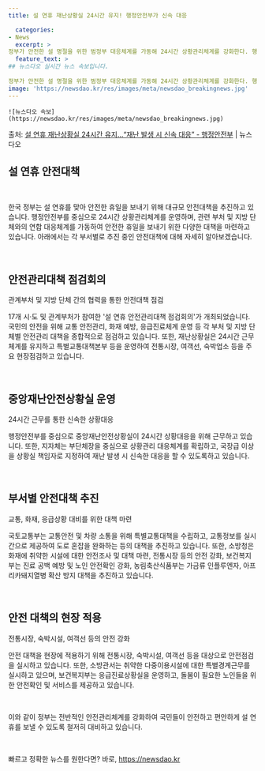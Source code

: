 ```yaml
---
title: 설 연휴 재난상황실 24시간 유지! 행정안전부가 신속 대응

  categories:
- News
  excerpt: >
정부가 안전한 설 명절을 위한 범정부 대응체계를 가동해 24시간 상황관리체계를 강화한다. 행정안전부는 국민이…
  feature_text: >
## 뉴스다오 실시간 뉴스 속보입니다.
  
정부가 안전한 설 명절을 위한 범정부 대응체계를 가동해 24시간 상황관리체계를 강화한다. 행정안전부는 국민이…
image: 'https://newsdao.kr/res/images/meta/newsdao_breakingnews.jpg'
---
```


    ![뉴스다오 속보](https://newsdao.kr/res/images/meta/newsdao_breakingnews.jpg)

<p>출처: <a href="https://newsdao.kr/3096" rel="dofollow">설 연휴 재난상황실 24시간 유지…“재난 발생 시 신속 대응” - 행정안전부</a> | 뉴스다오</p>

<h2 data-ke-size="size26">설 연휴 안전대책</h2>
<p data-ke-size="size16">&nbsp;</p>
한국 정부는 설 연휴를 맞아 안전한 휴일을 보내기 위해 대규모 안전대책을 추진하고 있습니다. 행정안전부를 중심으로 24시간 상황관리체계를 운영하며, 관련 부처 및 지방 단체와의 연합 대응체계를 가동하여 안전한 휴일을 보내기 위한 다양한 대책을 마련하고 있습니다. 아래에서는 각 부서별로 추진 중인 안전대책에 대해 자세히 알아보겠습니다.
<p data-ke-size="size16">&nbsp;</p>

<h2 data-ke-size="size24">안전관리대책 점검회의</h2>
<p data-ke-size="size16">관계부처 및 지방 단체 간의 협력을 통한 안전대책 점검</p>
17개 시·도 및 관계부처가 참여한 '설 연휴 안전관리대책 점검회의'가 개최되었습니다. 국민의 안전을 위해 교통 안전관리, 화재 예방, 응급진료체계 운영 등 각 부처 및 지방 단체별 안전관리 대책을 종합적으로 점검하고 있습니다. 또한, 재난상황실은 24시간 근무 체계를 유지하고 특별교통대책본부 등을 운영하여 전통시장, 여객선, 숙박업소 등을 주요 현장점검하고 있습니다.
<p data-ke-size="size16">&nbsp;</p>

<h2 data-ke-size="size24">중앙재난안전상황실 운영</h2>
<p data-ke-size="size16">24시간 근무를 통한 신속한 상황대응</p>
행정안전부를 중심으로 중앙재난안전상황실이 24시간 상황대응을 위해 근무하고 있습니다. 또한, 지자체는 부단체장을 중심으로 상황관리 대응체계를 확립하고, 국장급 이상을 상황실 책임자로 지정하여 재난 발생 시 신속한 대응을 할 수 있도록하고 있습니다.
<p data-ke-size="size16">&nbsp;</p>

<h2 data-ke-size="size24">부서별 안전대책 추진</h2>
<p data-ke-size="size16">교통, 화재, 응급상황 대비를 위한 대책 마련</p>
국토교통부는 교통안전 및 차량 소통을 위해 특별교통대책을 수립하고, 교통정보를 실시간으로 제공하여 도로 혼잡을 완화하는 등의 대책을 추진하고 있습니다. 또한, 소방청은 화재에 취약한 시설에 대한 안전조사 및 대책 마련, 전통시장 등의 안전 강화, 보건복지부는 진료 공백 예방 및 노인 안전확인 강화, 농림축산식품부는 가금류 인플루엔자, 아프리카돼지열병 확산 방지 대책을 추진하고 있습니다.
<p data-ke-size="size16">&nbsp;</p>

<h2 data-ke-size="size24">안전 대책의 현장 적용</h2>
<p data-ke-size="size16">전통시장, 숙박시설, 여객선 등의 안전 강화</p>
안전 대책을 현장에 적용하기 위해 전통시장, 숙박시설, 여객선 등을 대상으로 안전점검을 실시하고 있습니다. 또한, 소방관서는 취약한 다중이용시설에 대한 특별경계근무를 실시하고 있으며, 보건복지부는 응급진료상황실을 운영하고, 돌봄이 필요한 노인들을 위한 안전확인 및 서비스를 제공하고 있습니다.
<p data-ke-size="size16">&nbsp;</p>

이와 같이 정부는 전반적인 안전관리체계를 강화하여 국민들이 안전하고 편안하게 설 연휴를 보낼 수 있도록 철저히 대비하고 있습니다.
<p data-ke-size="size16">&nbsp;</p> 

빠르고 정확한 뉴스를 원한다면? 바로, <a href="https://newsdao.kr" rel="dofollow">https://newsdao.kr</a>


    
